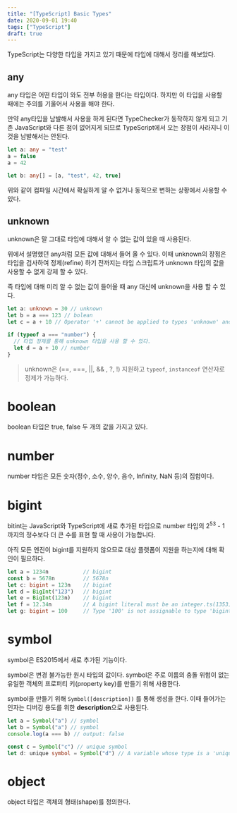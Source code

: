 ```yaml
---
title: "[TypeScript] Basic Types"
date: 2020-09-01 19:40
tags: ["TypeScript"]
draft: true
---
```


TypeScript는 다양한 타입을 가지고 있기 때문에 타입에 대해서 정리를 해보았다.

## any

any 타입은 어떤 타입이 와도 전부 허용을 한다는 타입이다. 하지만 이 타입을 사용할 때에는 주의를 기울어서 사용을 해야 한다.

만약 any타입을 남발해서 사용을 하게 된다면 TypeChecker가 동작하지 않게 되고 기존 JavaScript와 다른 점이 없어지게 되므로 TypeScript에서 오는 장점이 사라지니 이것을 남발해서는 안된다.

```ts
let a: any = "test"
a = false
a = 42

let b: any[] = [a, "test", 42, true]
```

위와 같이 컴파일 시간에서 확실하게 알 수 없거나 동적으로 변하는 상황에서 사용할 수 있다.

## unknown

unknown은 말 그대로 타입에 대해서 알 수 없는 값이 있을 때 사용된다.

위에서 설명했던 any처럼 모든 값에 대해서 들어 올 수 있다. 이때 unknown의 장점은 타입을 검사하여 정제(refine) 하기 전까지는 타입 스크립트가 unknown 타입의 값을 사용할 수 없게 강제 할 수 있다.

즉 타입에 대해 미리 알 수 없는 값이 들어올 때 any 대신에 unknown을 사용 할 수 있다.

```ts
let a: unknown = 30 // unknown
let b = a === 123 // bolean
let c = a + 10 // Operator '+' cannot be applied to types 'unknown' and '10'.ts(2365)

if (typeof a === "number") {
  // 타입 정제를 통해 unknown 타입을 사용 할 수 있다.
  let d = a + 10 // number
}
```

> unknown은 (==, ===, ||, && , ?, !) 지원하고 `typeof`, `instanceof` 연산자로 정제가 가능하다.

# boolean

boolean 타입은 true, false 두 개의 값을 가지고 있다.

# number

number 타입은 모든 숫자(정수, 소수, 양수, 음수, Infinity, NaN 등)의 집합이다.

# bigint

bitint는 JavaScript와 TypeScript에 새로 추가된 타입으로 number 타입의 2<sup>53</sup> - 1 까지의 정수보다 더 큰 수를 표현 할 때 사용이 가능합니다.

아직 모든 엔진이 bigint를 지원하지 않으므로 대상 플랫폼이 지원을 하는지에 대해 확인이 필요하다.

```ts
let a = 1234n			// bigint
const b = 5678n			// 5678n
let c: bigint = 123n	// bigint
let d = BigInt("123")	// bigint
let e = BigInt(123n)	// bigint
let f = 12.34n			// A bigint literal must be an integer.ts(1353)
let g: bigint = 100     // Type '100' is not assignable to type 'bigint'.ts(2322)
```

# symbol

symbol은 ES2015에서 새로 추가된 기능이다.

symbol은 변경 불가능한 원시 타입의 값이다. symbol은 주로 이름의 충돌 위험이 없는 유일한 객체의 프로퍼티 키(property key)를 만들기 위해 사용한다.

symbol을 만들기 위해 `Symbol([description])` 를 통해 생성을 한다. 이때 들어가는 인자는 디버깅 용도를 위한 **description**으로 사용된다.

```ts
let a = Symbol("a") // symbol
let b = Symbol("a") // symbol
console.log(a === b) // output: false

const c = Symbol("c") // unique symbol
let d: unique symbol = Symbol("d") // A variable whose type is a 'unique symbol' type must be 'const'.ts(1332)
```

# object

object 타입은 객체의 형태(shape)를 정의한다.

